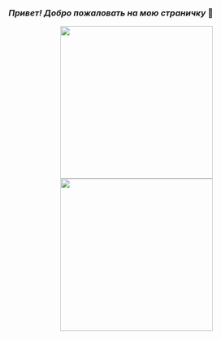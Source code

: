 ### ***Привет! Добро пожаловать на мою страничку*** 👋

<div id="header" align="center">
 <img src=
"https://media.giphy.com/media/fen8hZws2UoPaaahL2/giphy.gif" " width="300"/>
</div>




<div id="header" align="center">
 <img src="https://media.giphy.com/media/v1.Y2lkPTc5MGI3NjExdnl3cXpsNjFlMnZpeTFqOHJwMHhrZW5kYjdhcTZobGRnYnJiN3VxeCZlcD12MV9pbnRlcm5hbF9naWZfYnlfaWQmY3Q9Zw/J3KCHKTEqkZuxAW6OQ/giphy.gif" width="300"/>
</div>
